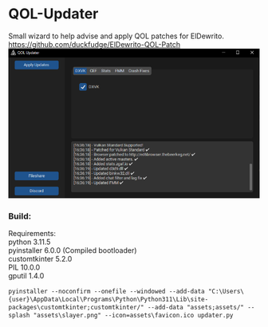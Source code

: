 # QOL-Updater
Small wizard to help advise and apply QOL patches for ElDewrito.
https://github.com/duckfudge/ElDewrito-QOL-Patch
![dewupdater](/assets/updater.PNG)

### Build:

Requirements: \
python 3.11.5 \
pyinstaller 6.0.0 (Compiled bootloader) \
customtkinter 5.2.0 \
PIL 10.0.0 \
gputil 1.4.0

```
pyinstaller --noconfirm --onefile --windowed --add-data "C:\Users\{user}\AppData\Local\Programs\Python\Python311\Lib\site-packages\customtkinter;customtkinter/" --add-data "assets;assets/" --splash "assets\slayer.png" --icon=assets\favicon.ico updater.py
```
